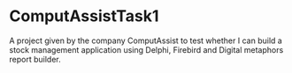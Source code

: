 # ComputAssistTask1
A project given by the company ComputAssist to test whether I can build a stock management application using Delphi, Firebird and Digital metaphors report builder.
